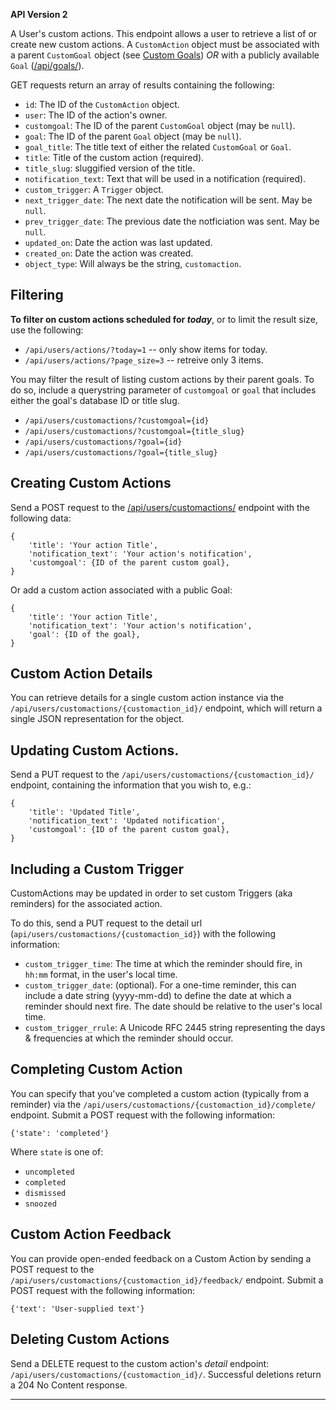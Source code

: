 
**API Version 2**

A User's custom actions. This endpoint allows a user to retrieve a list
of or create new custom actions. A `CustomAction` object must be associated
with a parent `CustomGoal` object (see [Custom Goals](/api/users/customgoals/))
*OR* with a publicly available `Goal` ([/api/goals/](/api/goals/)).

GET requests return an array of results containing the following:

* `id`: The ID of the `CustomAction` object.
* `user`: The ID of the action's owner.
* `customgoal`: The ID of the parent `CustomGoal` object (may be `null`).
* `goal`: The ID of the parent `Goal` object (may be `null`).
* `goal_title`: The title text of either the related `CustomGoal` or `Goal`.
* `title`: Title of the custom action (required).
* `title_slug`: sluggified version of the title.
* `notification_text`: Text that will be used in a notification (required).
* `custom_trigger`: A `Trigger` object.
* `next_trigger_date`: The next date the notification will be sent.
  May be `null`.
* `prev_trigger_date`: The previous date the notficiation was sent.
  May be `null`.
* `updated_on`: Date the action was last updated.
* `created_on`: Date the action was created.
* `object_type`: Will always be the string, `customaction`.

## Filtering

**To filter on custom actions scheduled for _today_**, or to limit the result
size, use the following:

* `/api/users/actions/?today=1`  -- only show items for today.
* `/api/users/actions/?page_size=3`  -- retreive only 3 items.

You may filter the result of listing custom actions by their parent goals. To
do so, include a querystring parameter of `customgoal` or `goal` that includes
either the goal's database ID or title slug.

* `/api/users/customactions/?customgoal={id}`
* `/api/users/customactions/?customgoal={title_slug}`
* `/api/users/customactions/?goal={id}`
* `/api/users/customactions/?goal={title_slug}`

## Creating Custom Actions

Send a POST request to the
[/api/users/customactions/](/api/users/customactions/) endpoint with the
following data:

    {
        'title': 'Your action Title',
        'notification_text': 'Your action's notification',
        'customgoal': {ID of the parent custom goal},
    }

Or add a custom action associated with a public Goal:

    {
        'title': 'Your action Title',
        'notification_text': 'Your action's notification',
        'goal': {ID of the goal},
    }

## Custom Action Details

You can retrieve details for a single custom action instance via the
`/api/users/customactions/{customaction_id}/` endpoint, which will return a
single JSON representation for the object.

## Updating Custom Actions.

Send a PUT request to the `/api/users/customactions/{customaction_id}/`
endpoint, containing the information that you wish to, e.g.:

    {
        'title': 'Updated Title',
        'notification_text': 'Updated notification',
        'customgoal': {ID of the parent custom goal},
    }

## Including a Custom Trigger

CustomActions may be updated in order to set custom Triggers (aka
reminders) for the associated action.

To do this, send a PUT request to the detail url
(`api/users/customactions/{customaction_id}`) with the following information:

* `custom_trigger_time`: The time at which the reminder should fire, in
  `hh:mm` format, in the user's local time.
* `custom_trigger_date`: (optional). For a one-time reminder, this can
  include a date string (yyyy-mm-dd) to define the date at which a reminder
  should next fire. The date should be relative to the user's local time.
* `custom_trigger_rrule`: A Unicode RFC 2445 string representing the days &amp;
  frequencies at which the reminder should occur.

## Completing Custom Action

You can specify that you've completed a custom action (typically from a
reminder) via the `/api/users/customactions/{customaction_id}/complete/`
endpoint. Submit a POST request with the following information:

    {'state': 'completed'}

Where `state` is one of:

* `uncompleted`
* `completed`
* `dismissed`
* `snoozed`

## Custom Action Feedback

You can provide open-ended feedback on a Custom Action by sending a POST
request to the `/api/users/customactions/{customaction_id}/feedback/`
endpoint. Submit a POST request with the following information:

    {'text': 'User-supplied text'}


## Deleting Custom Actions

Send a DELETE request to the custom action's _detail_ endpoint:
`/api/users/customactions/{customaction_id}/`. Successful deletions return a
204 No Content response.

----


